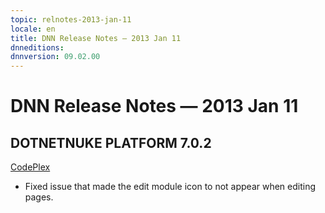 ```yaml
---
topic: relnotes-2013-jan-11
locale: en
title: DNN Release Notes — 2013 Jan 11
dnneditions: 
dnnversion: 09.02.00
---
```


# DNN Release Notes — 2013 Jan 11

## DOTNETNUKE PLATFORM 7.0.2

[CodePlex](http://dotnetnuke.codeplex.com/releases/view/100158)

*   Fixed issue that made the edit module icon to not appear when editing pages.